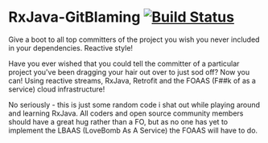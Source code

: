 RxJava-GitBlaming [![Build Status](https://travis-ci.org/billybong/RxJava-GitBlaming.svg?branch=master)](https://travis-ci.org/billybong/RxJava-GitBlaming)
=================

Give a boot to all top committers of the project you wish you never included in your dependencies. Reactive style!

Have you ever wished that you could tell the committer of a particular project you've been dragging your hair out over to just sod off? Now you can! Using reactive streams, RxJava, Retrofit and the FOAAS (F##k of as a service) cloud infrastructure!

No seriously - this is just some random code i shat out while playing around and learning RxJava.
All coders and open source community members should have a great hug rather than a FO, but as no one has yet to implement the LBAAS (LoveBomb As A Service) the FOAAS will have to do.
